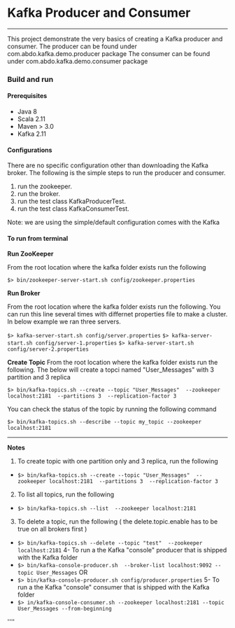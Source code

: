 Kafka Producer and Consumer
=========================

----

This project demonstrate the very basics of creating a Kafka producer and consumer.
The producer can be found under com.abdo.kafka.demo.producer package
The consumer can be found under com.abdo.kafka.demo.consumer package

### Build and run ###

#### Prerequisites ####

- Java 8
- Scala 2.11
- Maven > 3.0
- Kafka 2.11

#### Configurations ####
There are no specific configuration other than downloading the Kafka broker. 
The following is the simple steps to run the producer and consumer.

1. run the zookeeper.
2. run the broker.
3. run the test class KafkaProducerTest.
4. run the test class KafkaConsumerTest.


Note: we are using the simple/default configuration comes with the Kafka

#### To run from terminal ####

**Run ZooKeeper**

From the root location where the kafka folder exists run the following
    
   `$> bin/zookeeper-server-start.sh config/zookeeper.properties` 

**Run Broker**

From the root location where the kafka folder exists run the following. 
You can run this line several times with differnet properties file to make a cluster.
In below example we ran three servers.
    
   `$> kafka-server-start.sh config/server.properties`
   `$> kafka-server-start.sh config/server-1.properties`
   `$> kafka-server-start.sh config/server-2.properties` 


**Create Topic**
From the root location where the kafka folder exists run the following. 
The below will create a topci named "User_Messages" with 3 partition and 3 replica

   `$> bin/kafka-topics.sh --create --topic "User_Messages"  --zookeeper localhost:2181  --partitions 3  --replication-factor 3`

You can check the status of the topic by running the following command

   `$> bin/kafka-topics.sh --describe --topic my_topic --zookeeper localhost:2181`


  - - - -

**Notes**

1. To create topic with one partition only and 3 replica, run the following 
 * `$> bin/kafka-topics.sh --create --topic "User_Messages"  --zookeeper localhost:2181  --partitions 3  --replication-factor 3`
2. To list all topics, run the following
 * `$> bin/kafka-topics.sh --list  --zookeeper localhost:2181`
3. To delete a topic, run the following  ( the delete.topic.enable has to be true on all brokers first )
 * `$> bin/kafka-topics.sh --delete --topic "test"  --zookeeper localhost:2181`
4- To run a the Kafka "console" producer that is shipped with the Kafka folder
 * `$> bin/kafka-console-producer.sh  --broker-list localhost:9092 --topic User_Messages`
   OR
 * `$> bin/kafka-console-producer.sh config/producer.properties`
5- To run a the Kafka "console" consumer that is shipped with the Kafka folder
 * `$> in/kafka-console-consumer.sh --zookeeper localhost:2181 --topic User_Messages --from-beginning`




''''